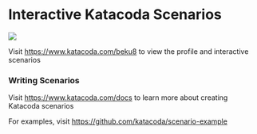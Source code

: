 # Interactive Katacoda Scenarios

[![](http://shields.katacoda.com/katacoda/beku8/count.svg)](https://www.katacoda.com/beku8 "Get your profile on Katacoda.com")

Visit https://www.katacoda.com/beku8 to view the profile and interactive scenarios

### Writing Scenarios
Visit https://www.katacoda.com/docs to learn more about creating Katacoda scenarios

For examples, visit https://github.com/katacoda/scenario-example
